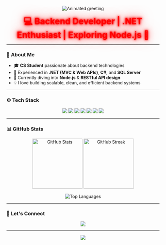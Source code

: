 <p align="center">
  <img src="https://readme-typing-svg.herokuapp.com?font=Fira+Code&weight=600&size=32&pause=1000&color=FF0000&center=true&vCenter=true&width=600&lines=Hi+👋,+I'm+Abdelaleam!" alt="Animated greeting"/>
</p>

<p align="center">
  <span style="color:#ff0000; font-size:28px; font-weight:bold; text-shadow: 0 0 5px #ff0000, 0 0 10px #ff0000, 0 0 20px #ff5555, 0 0 40px #ff7777;">
    💻 Backend Developer | .NET Enthusiast | Exploring Node.js 🚀
  </span>
</p>

---

### 🌟 About Me
- 🎓 **CS Student** passionate about backend technologies  
- 💼 Experienced in **.NET (MVC & Web APIs)**, **C#**, and **SQL Server**  
- 🌱 Currently diving into **Node.js** & **RESTful API design**  
- 💡 I love building scalable, clean, and efficient backend systems  

---

### ⚙️ Tech Stack
<p align="center">
  <img src="https://img.shields.io/badge/C%23-239120?style=for-the-badge&logo=c-sharp&logoColor=white"/>
  <img src="https://img.shields.io/badge/.NET-512BD4?style=for-the-badge&logo=dotnet&logoColor=white"/>
  <img src="https://img.shields.io/badge/SQL%20Server-CC2927?style=for-the-badge&logo=microsoft-sql-server&logoColor=white"/>
  <img src="https://img.shields.io/badge/Entity%20Framework-68217A?style=for-the-badge&logo=ef&logoColor=white"/>
  <img src="https://img.shields.io/badge/Node.js-339933?style=for-the-badge&logo=node.js&logoColor=white"/>
  <img src="https://img.shields.io/badge/JavaScript-F7DF1E?style=for-the-badge&logo=javascript&logoColor=black"/>
  <img src="https://img.shields.io/badge/Postman-FF6C37?style=for-the-badge&logo=postman&logoColor=white"/>
</p>

---

### 📊 GitHub Stats

<p align="center">
  <img src="https://github-readme-stats.vercel.app/api?username=Abdelaleam&show_icons=true&theme=tokyonight&hide_border=true" height="165" alt="GitHub Stats"/>
  <img src="https://streak-stats.demolab.com/?user=Abdelaleam&theme=tokyonight&hide_border=true" height="165" alt="GitHub Streak"/>
</p>

<p align="center">
  <img src="https://github-readme-stats.vercel.app/api/top-langs/?username=Abdelaleam&layout=compact&theme=tokyonight&hide_border=true&langs_count=6" alt="Top Languages"/>
</p>

---

### 💬 Let's Connect
<p align="center">
  <a href="mailto:abdelaleamehab@gmail.com"><img src="https://img.shields.io/badge/Gmail-D14836?style=for-the-badge&logo=gmail&logoColor=white"/></a>
</p>

---

<p align="center">
  <img src="https://readme-typing-svg.herokuapp.com?color=%2336BCF7&size=22&center=true&vCenter=true&width=500&lines=Backend+Developer;C%23+%7C+.NET+%7C+SQL+Server;Exploring+Node.js;Always+Learning+New+Things"/>
</p>
